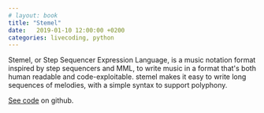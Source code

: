 ```yaml
---
# layout: book
title: "Stemel"
date:   2019-01-10 12:00:00 +0200
categories: livecoding, python
---
```


Stemel, or Step Sequencer Expression Language, is a music notation format inspired by step sequencers and MML, to write music in a format that's both human readable and code-exploitable. stemel makes it easy to write long sequences of melodies, with a simple syntax to support polyphony.

[See code](https://github.com/reneghosh/cards) on github.
